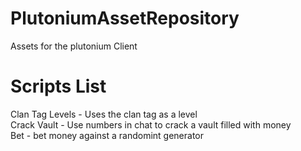 # PlutoniumAssetRepository
Assets for the plutonium Client

# Scripts List
Clan Tag Levels - Uses the clan tag as a level<br />
Crack Vault - Use numbers in chat to crack a vault filled with money<br />
Bet - bet money against a randomint generator<br />
